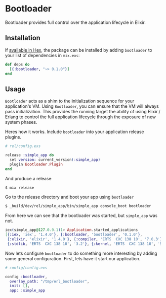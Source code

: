 # Bootloader
Bootloader provides full control over the application lifecycle in Elixir.

## Installation

If [available in Hex](https://hex.pm/docs/publish), the package can be installed
by adding `bootloader` to your list of dependencies in `mix.exs`:

```elixir
def deps do
  [{:bootloader, "~> 0.1.0"}]
end
```

## Usage

`Bootloader` acts as a shim to the initialization sequence for your application's
VM. Using `Bootloader`, you can ensure that the VM will always pass initialization.
This provides the running target the ability of using Elixir / Erlang to control
the full application lifecycle through the exposure of new system phases.

Heres how it works.
Include `bootloader` into your application release plugins.
```elixir
# rel/config.exs

release :simple_app do
  set version: current_version(:simple_app)
  plugin Bootloader.Plugin
end
```

And produce a release
```sh
$ mix release
```

Go to the release directory and boot your app using `bootloader`
```sh
$ _build/dev/rel/simple_app/bin/simple_app console_boot bootloader
```

From here we can see that the bootloader was started, but `simple_app` was not.
```elixir
iex(simple_app@127.0.0.1)1> Application.started_applications
[{:iex, 'iex', '1.4.0'}, {:bootloader, 'bootloader', '0.1.0'},
 {:elixir, 'elixir', '1.4.0'}, {:compiler, 'ERTS  CXC 138 10', '7.0.3'},
 {:stdlib, 'ERTS  CXC 138 10', '3.2'}, {:kernel, 'ERTS  CXC 138 10', '5.1.1'}]
```

Now lets configure `bootloader` to do something more interesting by adding some
general configuration. First, lets have it start our application.
```elixir
# config/config.exs

config :bootloader,
  overlay_path: "/tmp/erl_bootloader",
  init: [],
  app: :simple_app
```
